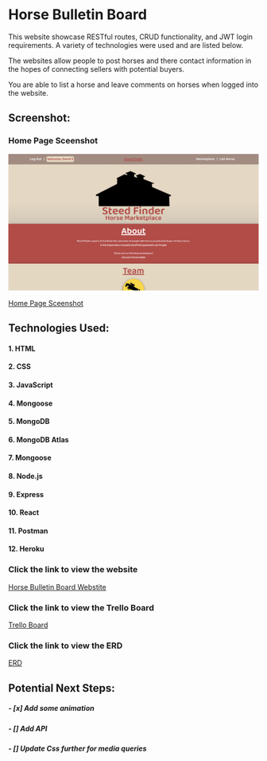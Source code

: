 # **Horse Bulletin Board**

This website showcase RESTful routes, CRUD functionality, and JWT login requirements. A variety of technologies were used and are listed below.

The websites allow people to post horses and there contact information in the hopes of connecting sellers with potential buyers.

You are able to list a horse and leave comments on horses when logged into the website.

## Screenshot:

### Home Page Sceenshot
![Home Page Sceenshot](./Screenshots/homepageScreenshot.png?)

[Home Page Sceenshot](https://imgur.com/nbhFggL)



## Technologies Used: 

#### 1. HTML
#### 2. CSS
#### 3. JavaScript
#### 4. Mongoose
#### 5. MongoDB
#### 6. MongoDB Atlas
#### 7. Mongoose
#### 8. Node.js
#### 9. Express
#### 10. React
#### 11. Postman
#### 12. Heroku


### Click the link to view the website
[Horse Bulletin Board Webstite](https://horse-bulletin-board.herokuapp.com/) 

### Click the link to view the Trello Board
[Trello Board](https://trello.com/b/QQgGKAnE/ga-project-4)

### Click the link to view the ERD
[ERD](https://app.lucidchart.com/invitations/accept/754f604d-817c-4b95-9d01-6a7b38a1ef31)

## Potential Next Steps: 

##### - [x] Add some animation
##### - [] Add API
##### - [] Update Css further for media queries

